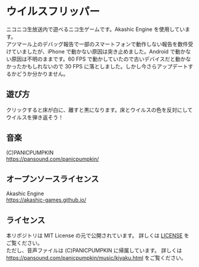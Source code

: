 # ウイルスフリッパー
  ニコニコ生放送内で遊べるニコ生ゲームです。Akashic Engine を使用しています。  
  アツマール上のデバッグ報告で一部のスマートフォンで動作しない報告を数件受けていましたが、iPhone で動かない原因は突き止めました。Android で動かない原因は不明のままです。60 FPS で動かしていたので古いデバイスだと動かなかったかもしれないので 30 FPS に落としました。しかし今さらアップデートするかどうか分かりません。

## 遊び方
  クリックすると床が白に、離すと黒になります。床とウイルスの色を反対にしてウイルスを弾き返そう！

## 音楽
 (C)PANICPUMPKIN  
 https://pansound.com/panicpumpkin/  
## オープンソースライセンス
 Akashic Engine  
 https://akashic-games.github.io/  
## ライセンス
 本リポジトリは MIT License の元で公開されています。 詳しくは [LICENSE](/LICENSE) をご覧ください。  
 ただし、音声ファイルは (C)PANICPUMPKIN に帰属しています。
 詳しくは https://pansound.com/panicpumpkin/music/kiyaku.html をご覧ください。
